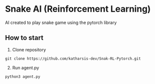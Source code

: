 # Snake AI (Reinforcement Learning)
AI created to play snake game using the pytorch library

## How to start

1. Clone repository
```
git clone https://github.com/katharsis-dev/Snak-RL-Pytorch.git
```
2. Run agent.py
```
python3 agent.py
```
